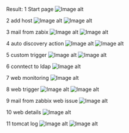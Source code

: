Result:
1 Start page
![Image alt](https://github.com/DmitryKramich/zabbix/blob/master/task1-2/images/0.png)

2 add host
![Image alt](https://github.com/DmitryKramich/zabbix/blob/master/task1-2/images/1.png)
![Image alt](https://github.com/DmitryKramich/zabbix/blob/master/task1-2/images/2.png)

3 mail from zabix
![Image alt](https://github.com/DmitryKramich/zabbix/blob/master/task1-2/images/3.png)
![Image alt](https://github.com/DmitryKramich/zabbix/blob/master/task1-2/images/4.png)

4 auto discovery action
![Image alt](https://github.com/DmitryKramich/zabbix/blob/master/task1-2/images/5.png)
![Image alt](https://github.com/DmitryKramich/zabbix/blob/master/task1-2/images/6.png)

5 custom trigger
![Image alt](https://github.com/DmitryKramich/zabbix/blob/master/task1-2/images/7%20custom_trigger.png)
![Image alt](https://github.com/DmitryKramich/zabbix/blob/master/task1-2/images/8%20email_trigger.png)

6 conntect to ldap
![Image alt](https://github.com/DmitryKramich/zabbix/blob/master/task1-2/images/9%20ldap.png)

7 web monitoring
![Image alt](https://github.com/DmitryKramich/zabbix/blob/master/task1-2/images/10%20web-scenario.png)

8 web trigger
![Image alt](https://github.com/DmitryKramich/zabbix/blob/master/task1-2/images/11%20web-trigger.png)
![Image alt](https://github.com/DmitryKramich/zabbix/blob/master/task1-2/images/12%20web-alert.png)

9 mail from zabbix web issue
![Image alt](https://github.com/DmitryKramich/zabbix/blob/master/task1-2/images/13%20web-mail.png)

10 web details
![Image alt](https://github.com/DmitryKramich/zabbix/blob/master/task1-2/images/14%20web-scenario-details.png)

11 tomcat log
![Image alt](https://github.com/DmitryKramich/zabbix/blob/master/task1-2/images/15%20tomcat-logs.png)
![Image alt](https://github.com/DmitryKramich/zabbix/blob/master/task1-2/images/16%20tomcat-logs-rule.png)